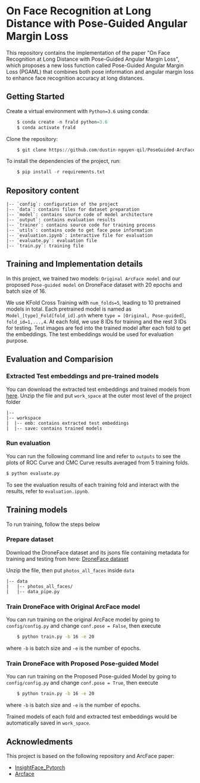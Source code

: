# On Face Recognition at Long Distance with Pose-Guided Angular Margin Loss

This repository contains the implementation of the paper "On Face Recognition at Long Distance with Pose-Guided Angular Margin Loss", which proposes a new loss function called Pose-Guided Angular Margin Loss (PGAML) that combines both pose information and angular margin loss to enhance face recognition accuracy at long distances.

## Getting Started
Create a virtual environment with `Python=3.6` using conda:
```python
    $ conda create -n frald python=3.6
    $ conda activate frald
```

Clone the repository:

```python
    $ git clone https://github.com/dustin-nguyen-qil/PoseGuided-ArcFace.git
```

To install the dependencies of the project, run: 

``` python
    $ pip install -r requirements.txt
```
<!-- For the installation of torch using "pip" run the following command

``` python
    $ pip3 install torch torchvision -f https://download.pytorch.org/whl/torch_stable.html
``` -->
## Repository content

```
|-- `config`: configuration of the project
|-- `data`: contains files for dataset preparation
|-- `model`: contains source code of model architecture
|-- `output`: contains evaluation results
|-- `trainer`: contains source code for training process
|-- `utils`: contains code to get face pose information
|-- `evaluation.ipynb`: interactive file for evaluation
|-- `evaluate.py`: evaluation file
|-- `train.py`: training file
```
## Training and Implementation details

In this project, we trained two models: `Original ArcFace model` and our proposed `Pose-guided model` on DroneFace dataset with 20 epochs and batch size of 16. 

We use KFold Cross Training with `num_folds=5`, leading to 10 pretrained models in total. Each pretrained model is named as `Model_[type]_Fold[fold_id].pth` where `type = [Original, Pose-guided]`, `fold_id=1,...,4`. 
At each fold, we use 8 IDs for training and the rest 3 IDs for testing. Test images are fed into the trained model after each fold to get the embeddings. The test embeddings would be used for evaluation purpose. 

## Evaluation and Comparision
### Extracted Test embeddings and pre-trained models

You can download the extracted test embeddings and trained models from [here](https://uofh-my.sharepoint.com/:u:/g/personal/dnguy222_cougarnet_uh_edu/ET_B3yewqc9Al2RpjnaSnkMBnkDYDD0EhXEpZg2vhMfP-A?e=C4LMDW). Unzip the file and put `work_space` at the outer most level of the project folder 

```
|-- 
|-- workspace
|  |-- emb: contains extracted test embeddings
|  |-- save: contains trained models
``` 
### Run evaluation
You can run the following command line and refer to `outputs` to see the plots of ROC Curve and CMC Curve results averaged from 5 training folds.

```bash
$ python evaluate.py

```
To see the evaluation results of each training fold and interact with the results, refer to `evaluation.ipynb`.

## Training models

To run training, follow the steps below
### Prepare dataset

Download the DroneFace dataset and its jsons file containing metadata for training and testing from here: [DroneFace dataset](https://uofh-my.sharepoint.com/:u:/g/personal/dnguy222_cougarnet_uh_edu/ERnymCrMfQtFrVoiA4Lwln0BaWR1bo5MERARygtTZnrPzA?e=uWILVu)

Unzip the file, then put `photos_all_faces` inside `data`

```
|-- data
|   |-- photos_all_faces/
|   |-- data_pipe.py
```
### Train DroneFace with Original ArcFace model 

You can run training on the original ArcFace model by going to `config/config.py` and change `conf.pose = False`, then execute

```bash
    $ python train.py -b 16 -e 20 
```
where `-b` is batch size and `-e` is the number of epochs.
### Train DroneFace with Proposed Pose-guided Model

You can run training on the Proposed Pose-guided Model by going to `config/config.py` and change `conf.pose = True`, then execute

```bash
    $ python train.py -b 16 -e 20 
```
where `-b` is batch size and `-e` is the number of epochs.

Trained models of each fold and extracted test embeddings would be automatically saved in `work_space`.
## Acknowledments

This project is based on the following repository and ArcFace paper:
- [InsightFace_Pytorch](https://github.com/TreB1eN/InsightFace_Pytorch)
- [Arcface](https://arxiv.org/pdf/1801.07698.pdf)
